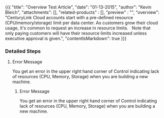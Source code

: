 {{{
  "title": "Overview Test Article",
  "date": "01-13-2015",
  "author": "Kevin Bleich",
  "attachments": [],
  "related-products" : [],
  "preview" : "",
  "overview": "CenturyLink Cloud accounts start with a pre-defined resource (CPU/memory/storage) limit per data center. As customers grow their cloud usage, it's common to request an increase in resource limits.   Note that only paying customers will have their resource limits increased unless executive approval is given.",
  "contentIsMarkdown": true
}}}

### Detailed Steps
    
1.    Error Message

      You get an error in the upper right hand corner of Control indicating lack of resources (CPU, Memory, Storage) when you are building a new machine.

      1.    Error Message

            You get an error in the upper right hand corner of Control indicating lack of resources (CPU, Memory, Storage) when you are building a new machine.
  